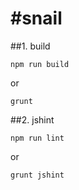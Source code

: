 #snail
=====


##1. build

```
npm run build
```

or

```
grunt
```

##2. jshint

```
npm run lint
```

or

```
grunt jshint
```
